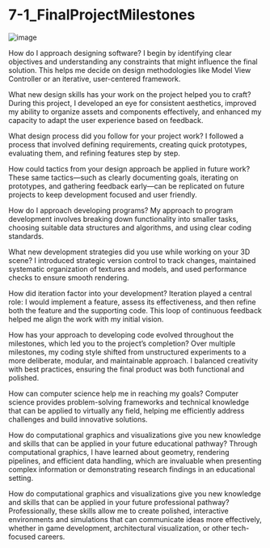 # 7-1_FinalProjectMilestones
![image](https://github.com/user-attachments/assets/fbec07b2-506b-4e86-8773-0b70b5841ccc)


How do I approach designing software?
I begin by identifying clear objectives and understanding any constraints that might influence the final solution. This helps me decide on design methodologies like Model View Controller or an iterative, user-centered framework.

What new design skills has your work on the project helped you to craft?
During this project, I developed an eye for consistent aesthetics, improved my ability to organize assets and components effectively, and enhanced my capacity to adapt the user experience based on feedback.

What design process did you follow for your project work?
I followed a process that involved defining requirements, creating quick prototypes, evaluating them, and refining features step by step.

How could tactics from your design approach be applied in future work?
These same tactics—such as clearly documenting goals, iterating on prototypes, and gathering feedback early—can be replicated on future projects to keep development focused and user friendly.


How do I approach developing programs?
My approach to program development involves breaking down functionality into smaller tasks, choosing suitable data structures and algorithms, and using clear coding standards.

What new development strategies did you use while working on your 3D scene?
I introduced strategic version control to track changes, maintained systematic organization of textures and models, and used performance checks to ensure smooth rendering.

How did iteration factor into your development?
Iteration played a central role: I would implement a feature, assess its effectiveness, and then refine both the feature and the supporting code. This loop of continuous feedback helped me align the work with my initial vision.

How has your approach to developing code evolved throughout the milestones, which led you to the project’s completion?
Over multiple milestones, my coding style shifted from unstructured experiments to a more deliberate, modular, and maintainable approach. I balanced creativity with best practices, ensuring the final product was both functional and polished.


How can computer science help me in reaching my goals?
Computer science provides problem-solving frameworks and technical knowledge that can be applied to virtually any field, helping me efficiently address challenges and build innovative solutions.

How do computational graphics and visualizations give you new knowledge and skills that can be applied in your future educational pathway?
Through computational graphics, I have learned about geometry, rendering pipelines, and efficient data handling, which are invaluable when presenting complex information or demonstrating research findings in an educational setting.

How do computational graphics and visualizations give you new knowledge and skills that can be applied in your future professional pathway?
Professionally, these skills allow me to create polished, interactive environments and simulations that can communicate ideas more effectively, whether in game development, architectural visualization, or other tech-focused careers.
